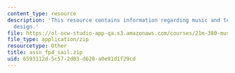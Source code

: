 ```yaml
---
content_type: resource
description: 'This resource contains information regarding music and technology: Sound
  design.'
file: https://ol-ocw-studio-app-qa.s3.amazonaws.com/courses/21m-380-music-and-technology-sound-design-spring-2016/6593112d5c572d03d628a0e91d1f29cd_assn_fp4_sail.zip
file_type: application/zip
resourcetype: Other
title: assn_fp4_sail.zip
uid: 6593112d-5c57-2d03-d628-a0e91d1f29cd
---
```

